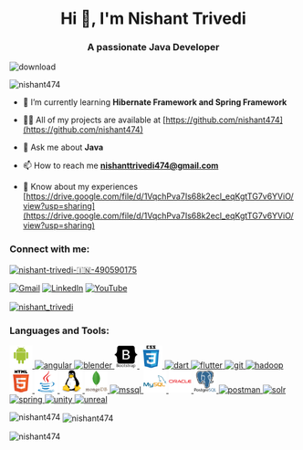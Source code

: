 <h1 align="center">Hi 👋, I'm Nishant Trivedi</h1>
<h3 align="center">A passionate Java Developer</h3>

![download](https://github.com/nishant474/nishant474/assets/80538677/bc4ef5d1-e7d4-4ec8-9fb0-770d245779cf)

<p align="left"> <img src="https://komarev.com/ghpvc/?username=nishant474&label=Profile%20views&color=0e75b6&style=flat" alt="nishant474" /> </p>

- 🌱 I’m currently learning **Hibernate Framework and Spring Framework**

- 👨‍💻 All of my projects are available at [https://github.com/nishant474](https://github.com/nishant474)

- 💬 Ask me about **Java**

- 📫 How to reach me **nishanttrivedi474@gmail.com**

- 📄 Know about my experiences [https://drive.google.com/file/d/1VqchPva7Is68k2ecl_eqKgtTG7v6YViO/view?usp=sharing](https://drive.google.com/file/d/1VqchPva7Is68k2ecl_eqKgtTG7v6YViO/view?usp=sharing)

<h3 align="left">Connect with me:</h3>
<p align="left">
<a href="https://linkedin.com/in/nishant-trivedi-🇮🇳-490590175" target="blank"><img align="center" src="https://raw.githubusercontent.com/rahuldkjain/github-profile-readme-generator/master/src/images/icons/Social/linked-in-alt.svg" alt="nishant-trivedi-🇮🇳-490590175" height="30" width="40" /></a>

[![Gmail](https://img.shields.io/badge/Gmail-D14836?style=for-the-badge&logo=gmail&logoColor=white&link=nishanttrivedi474@gmail.com)](https://twitter.com/scholzj)
[![LinkedIn](https://img.shields.io/badge/LinkedIn-0077B5?style=flat&logo=LinkedIn&logoColor=white&link=https://www.linkedin.com/in/scholzj/)](https://www.linkedin.com/in/scholzj/)
[![YouTube](https://img.shields.io/badge/YouTube-red?style=flat&logo=YouTube&logoColor=white&link=https://www.youtube.com/channel/UCiT1zgJHHLhd5X-SyiLd2dw)](https://www.youtube.com/channel/UCiT1zgJHHLhd5X-SyiLd2dw)

<a href="https://www.leetcode.com/nishant_trivedi" target="blank"><img align="center" src="https://raw.githubusercontent.com/rahuldkjain/github-profile-readme-generator/master/src/images/icons/Social/leet-code.svg" alt="nishant_trivedi" height="30" width="40" /></a>

</p>

<h3 align="left">Languages and Tools:</h3>
<p align="left"> <a href="https://developer.android.com" target="_blank" rel="noreferrer"> <img src="https://raw.githubusercontent.com/devicons/devicon/master/icons/android/android-original-wordmark.svg" alt="android" width="40" height="40"/> </a> <a href="https://angular.io" target="_blank" rel="noreferrer"> <img src="https://angular.io/assets/images/logos/angular/angular.svg" alt="angular" width="40" height="40"/> </a> <a href="https://www.blender.org/" target="_blank" rel="noreferrer"> <img src="https://download.blender.org/branding/community/blender_community_badge_white.svg" alt="blender" width="40" height="40"/> </a> <a href="https://getbootstrap.com" target="_blank" rel="noreferrer"> <img src="https://raw.githubusercontent.com/devicons/devicon/master/icons/bootstrap/bootstrap-plain-wordmark.svg" alt="bootstrap" width="40" height="40"/> </a> <a href="https://www.w3schools.com/css/" target="_blank" rel="noreferrer"> <img src="https://raw.githubusercontent.com/devicons/devicon/master/icons/css3/css3-original-wordmark.svg" alt="css3" width="40" height="40"/> </a> <a href="https://dart.dev" target="_blank" rel="noreferrer"> <img src="https://www.vectorlogo.zone/logos/dartlang/dartlang-icon.svg" alt="dart" width="40" height="40"/> </a> <a href="https://flutter.dev" target="_blank" rel="noreferrer"> <img src="https://www.vectorlogo.zone/logos/flutterio/flutterio-icon.svg" alt="flutter" width="40" height="40"/> </a> <a href="https://git-scm.com/" target="_blank" rel="noreferrer"> <img src="https://www.vectorlogo.zone/logos/git-scm/git-scm-icon.svg" alt="git" width="40" height="40"/> </a> <a href="https://hadoop.apache.org/" target="_blank" rel="noreferrer"> <img src="https://www.vectorlogo.zone/logos/apache_hadoop/apache_hadoop-icon.svg" alt="hadoop" width="40" height="40"/> </a> <a href="https://www.w3.org/html/" target="_blank" rel="noreferrer"> <img src="https://raw.githubusercontent.com/devicons/devicon/master/icons/html5/html5-original-wordmark.svg" alt="html5" width="40" height="40"/> </a> <a href="https://www.java.com" target="_blank" rel="noreferrer"> <img src="https://raw.githubusercontent.com/devicons/devicon/master/icons/java/java-original.svg" alt="java" width="40" height="40"/> </a> <a href="https://www.linux.org/" target="_blank" rel="noreferrer"> <img src="https://raw.githubusercontent.com/devicons/devicon/master/icons/linux/linux-original.svg" alt="linux" width="40" height="40"/> </a> <a href="https://www.mongodb.com/" target="_blank" rel="noreferrer"> <img src="https://raw.githubusercontent.com/devicons/devicon/master/icons/mongodb/mongodb-original-wordmark.svg" alt="mongodb" width="40" height="40"/> </a> <a href="https://www.microsoft.com/en-us/sql-server" target="_blank" rel="noreferrer"> <img src="https://www.svgrepo.com/show/303229/microsoft-sql-server-logo.svg" alt="mssql" width="40" height="40"/> </a> <a href="https://www.mysql.com/" target="_blank" rel="noreferrer"> <img src="https://raw.githubusercontent.com/devicons/devicon/master/icons/mysql/mysql-original-wordmark.svg" alt="mysql" width="40" height="40"/> </a> <a href="https://www.oracle.com/" target="_blank" rel="noreferrer"> <img src="https://raw.githubusercontent.com/devicons/devicon/master/icons/oracle/oracle-original.svg" alt="oracle" width="40" height="40"/> </a> <a href="https://www.postgresql.org" target="_blank" rel="noreferrer"> <img src="https://raw.githubusercontent.com/devicons/devicon/master/icons/postgresql/postgresql-original-wordmark.svg" alt="postgresql" width="40" height="40"/> </a> <a href="https://postman.com" target="_blank" rel="noreferrer"> <img src="https://www.vectorlogo.zone/logos/getpostman/getpostman-icon.svg" alt="postman" width="40" height="40"/> </a> <a href="https://lucene.apache.org/solr/" target="_blank" rel="noreferrer"> <img src="https://www.vectorlogo.zone/logos/apache_solr/apache_solr-icon.svg" alt="solr" width="40" height="40"/> </a> <a href="https://spring.io/" target="_blank" rel="noreferrer"> <img src="https://www.vectorlogo.zone/logos/springio/springio-icon.svg" alt="spring" width="40" height="40"/> </a> <a href="https://unity.com/" target="_blank" rel="noreferrer"> <img src="https://www.vectorlogo.zone/logos/unity3d/unity3d-icon.svg" alt="unity" width="40" height="40"/> </a> <a href="https://unrealengine.com/" target="_blank" rel="noreferrer"> <img src="https://raw.githubusercontent.com/kenangundogan/fontisto/036b7eca71aab1bef8e6a0518f7329f13ed62f6b/icons/svg/brand/unreal-engine.svg" alt="unreal" width="40" height="40"/> </a> </p>

<p><img align="left" src="https://github-readme-stats.vercel.app/api/top-langs?username=nishant474&show_icons=true&locale=en&layout=compact" alt="nishant474" /></p>

<p>&nbsp;<img align="center" src="https://github-readme-stats.vercel.app/api?username=nishant474&show_icons=true&locale=en" alt="nishant474" /></p>

<p><img align="center" src="https://github-readme-streak-stats.herokuapp.com/?user=nishant474&" alt="nishant474" /></p>
